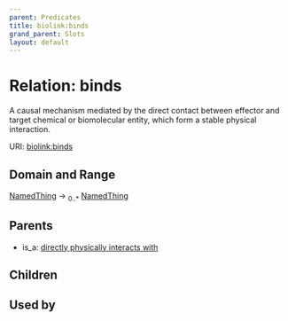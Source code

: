 ```yaml
---
parent: Predicates
title: biolink:binds
grand_parent: Slots
layout: default
---
```


# Relation: binds


A causal mechanism mediated by the direct contact between effector and target chemical or biomolecular entity,  which form a stable physical interaction.

URI: [biolink:binds](https://w3id.org/biolink/vocab/binds)

## Domain and Range

[NamedThing](NamedThing.md) ->  <sub>0..\*</sub> [NamedThing](NamedThing.md)

## Parents

 *  is_a: [directly physically interacts with](directly_physically_interacts_with.md)

## Children


## Used by

